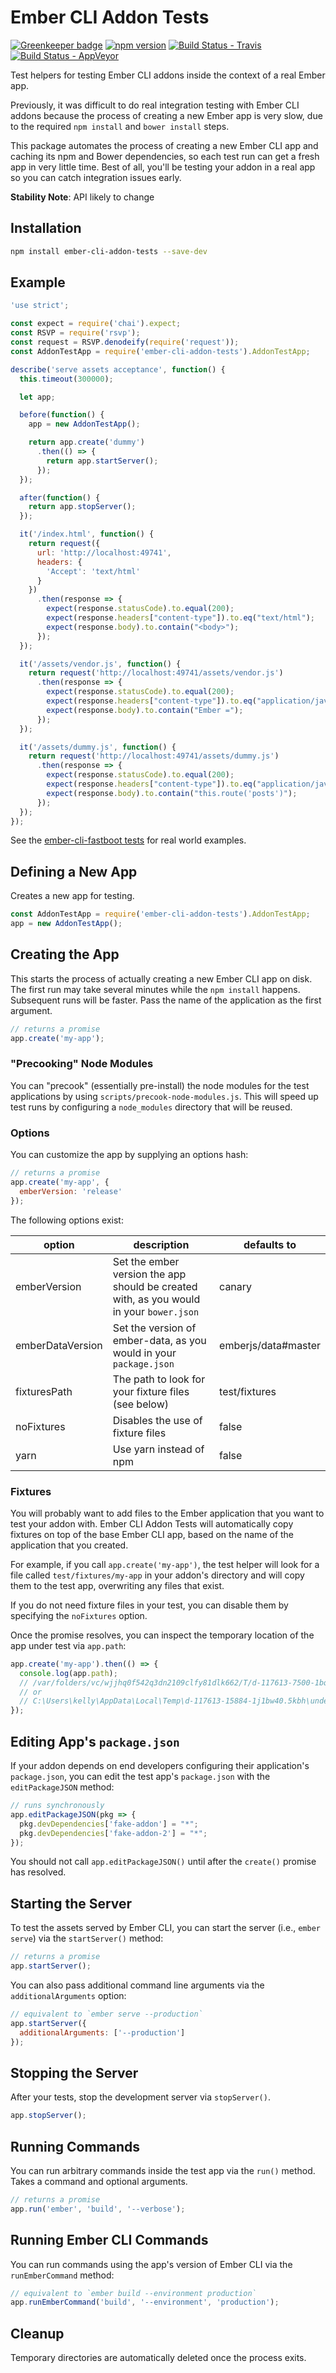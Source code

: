 # Ember CLI Addon Tests

[![Greenkeeper badge](https://badges.greenkeeper.io/tomdale/ember-cli-addon-tests.svg)](https://greenkeeper.io/)
[![npm version](https://badge.fury.io/js/ember-cli-addon-tests.svg)](https://badge.fury.io/js/ember-cli-addon-tests)
[![Build Status - Travis](https://travis-ci.org/tomdale/ember-cli-addon-tests.svg?branch=master)](https://travis-ci.org/tomdale/ember-cli-addon-tests)
[![Build Status - AppVeyor](https://ci.appveyor.com/api/projects/status/ifp893hf5s6j5uuy/branch/master?svg=true)](https://ci.appveyor.com/project/tomdale/ember-cli-addon-tests/branch/master)

Test helpers for testing Ember CLI addons inside the context of a real
Ember app.

Previously, it was difficult to do real integration testing with Ember
CLI addons because the process of creating a new Ember app is very slow, due
to the required `npm install` and `bower install` steps.

This package automates the process of creating a new Ember CLI app and
caching its npm and Bower dependencies, so each test run can get a fresh
app in very little time. Best of all, you'll be testing your addon in a
real app so you can catch integration issues early.

**Stability Note**: API likely to change

## Installation

```sh
npm install ember-cli-addon-tests --save-dev
```

## Example

```js
'use strict';

const expect = require('chai').expect;
const RSVP = require('rsvp');
const request = RSVP.denodeify(require('request'));
const AddonTestApp = require('ember-cli-addon-tests').AddonTestApp;

describe('serve assets acceptance', function() {
  this.timeout(300000);

  let app;

  before(function() {
    app = new AddonTestApp();

    return app.create('dummy')
      .then(() => {
        return app.startServer();
      });
  });

  after(function() {
    return app.stopServer();
  });

  it('/index.html', function() {
    return request({
      url: 'http://localhost:49741',
      headers: {
        'Accept': 'text/html'
      }
    })
      .then(response => {
        expect(response.statusCode).to.equal(200);
        expect(response.headers["content-type"]).to.eq("text/html");
        expect(response.body).to.contain("<body>");
      });
  });

  it('/assets/vendor.js', function() {
    return request('http://localhost:49741/assets/vendor.js')
      .then(response => {
        expect(response.statusCode).to.equal(200);
        expect(response.headers["content-type"]).to.eq("application/javascript");
        expect(response.body).to.contain("Ember =");
      });
  });

  it('/assets/dummy.js', function() {
    return request('http://localhost:49741/assets/dummy.js')
      .then(response => {
        expect(response.statusCode).to.equal(200);
        expect(response.headers["content-type"]).to.eq("application/javascript");
        expect(response.body).to.contain("this.route('posts')");
      });
  });
});
```

See the [ember-cli-fastboot tests](https://github.com/ember-fastboot/ember-cli-fastboot/tree/master/test)
for real world examples.

## Defining a New App

Creates a new app for testing.

```js
const AddonTestApp = require('ember-cli-addon-tests').AddonTestApp;
app = new AddonTestApp();
```

## Creating the App

This starts the process of actually creating a new Ember CLI app on
disk. The first run may take several minutes while the `npm install`
happens. Subsequent runs will be faster. Pass the name of the
application as the first argument.

```js
// returns a promise
app.create('my-app');
```

### "Precooking" Node Modules

You can "precook" (essentially pre-install) the node modules for the test
applications by using `scripts/precook-node-modules.js`. This will speed up
test runs by configuring a `node_modules` directory that will be reused.

### Options

You can customize the app by supplying an options hash:

```js
// returns a promise
app.create('my-app', {
  emberVersion: 'release'
});
```

The following options exist:

| option           | description                                                                             | defaults to         |
|------------------|-----------------------------------------------------------------------------------------|---------------------|
| emberVersion     | Set the ember version the app should be created with, as you would in your `bower.json` | canary              |
| emberDataVersion | Set the version of ember-data, as you would in your `package.json`                      | emberjs/data#master |
| fixturesPath     | The path to look for your fixture files (see below)                                     | test/fixtures       |
| noFixtures       | Disables the use of fixture files                                                       | false               |
| yarn             | Use yarn instead of npm                                                                 | false               |


### Fixtures

You will probably want to add files to the Ember application that you
want to test your addon with. Ember CLI Addon Tests will automatically
copy fixtures on top of the base Ember CLI app, based on the name of the
application that you created.

For example, if you call `app.create('my-app')`, the test helper will
look for a file called `test/fixtures/my-app` in your addon's directory
and will copy them to the test app, overwriting any files that exist.

If you do not need fixture files in your test, you can disable them by
specifying the `noFixtures` option.

Once the promise resolves, you can inspect the temporary location of the
app under test via `app.path`:

```js
app.create('my-app').then(() => {
  console.log(app.path);
  // /var/folders/vc/wjjhq0f542q3dn2109clfy81dlk662/T/d-117613-7500-1bq89dh.8ts6wuq5mi/under-test/my-app
  // or
  // C:\Users\kelly\AppData\Local\Temp\d-117613-15884-1j1bw40.5kbh\under-test\my-app
});
```

## Editing App's `package.json`

If your addon depends on end developers configuring their application's
`package.json`, you can edit the test app's `package.json` with the
`editPackageJSON` method:

```js
// runs synchronously
app.editPackageJSON(pkg => {
  pkg.devDependencies['fake-addon'] = "*";
  pkg.devDependencies['fake-addon-2'] = "*";
});
```

You should not call `app.editPackageJSON()` until after the `create()`
promise has resolved.

## Starting the Server

To test the assets served by Ember CLI, you can start the server (i.e.,
`ember serve`) via the `startServer()` method:

```js
// returns a promise
app.startServer();
```

You can also pass additional command line arguments via the
`additionalArguments` option:

```js
// equivalent to `ember serve --production`
app.startServer({
  additionalArguments: ['--production']
});
```

## Stopping the Server

After your tests, stop the development server via `stopServer()`.

```js
app.stopServer();
```

## Running Commands

You can run arbitrary commands inside the test app via the `run()`
method. Takes a command and optional arguments.

```js
// returns a promise
app.run('ember', 'build', '--verbose');
```

## Running Ember CLI Commands

You can run commands using the app's version of Ember CLI via the
`runEmberCommand` method:

```js
// equivalent to `ember build --environment production`
app.runEmberCommand('build', '--environment', 'production');
```

## Cleanup

Temporary directories are automatically deleted once the process exits.
